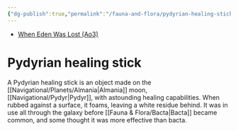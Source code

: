 ```yaml
---
{"dg-publish":true,"permalink":"/fauna-and-flora/pydyrian-healing-sticks/","tags":["fauna"],"dgHomeLink":false}
---
```


- [When Eden Was Lost (Ao3)](https://archiveofourown.org/works/19334440/chapters/45992584)

# Pydyrian healing stick

A Pydyrian healing stick is an object made on the [[Navigational/Planets/Almania\|Almania]] moon, [[Navigational/Pydyr\|Pydyr]], with astounding healing capabilities. When rubbed against a surface, it foams, leaving a white residue behind. It was in use all through the galaxy before [[Fauna & Flora/Bacta\|Bacta]] became common, and some thought it was more effective than bacta.